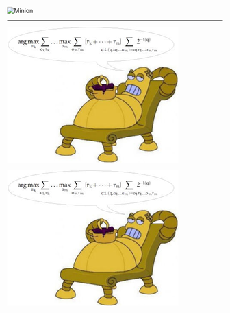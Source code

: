 ![Minion](http://octodex.github.com/images/minion.png)

---

![AIXI](aixi.jpg)

<img class="profile-picture" src="aixi.jpg"> 
